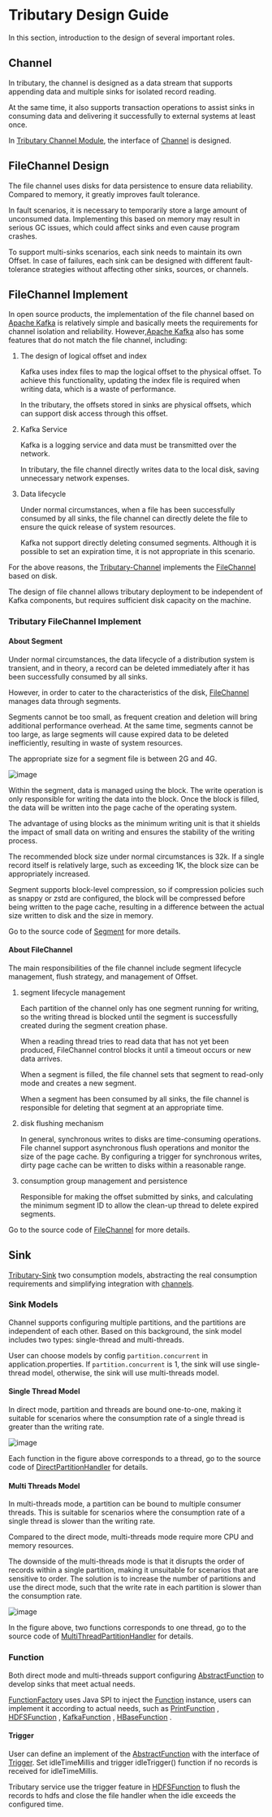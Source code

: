 # Tributary Design Guide

In this section, introduction to the design of several important roles.

## Channel

In tributary, the channel is designed as a data stream that supports appending data and multiple
sinks for isolated record reading.

At the same time, it also supports transaction operations to assist sinks in consuming data and
delivering it successfully to external systems at least once.

In [Tributary Channel Module](../tributary-channel), the interface of
[Channel](../tributary-channel/tributary-channel-base/src/main/java/org/zicat/tributary/channel/Channel.java)
is
designed.

## FileChannel Design

The file channel uses disks for data persistence to ensure data reliability. Compared to memory, it
greatly improves fault tolerance.

In fault scenarios, it is necessary to temporarily store a large amount of unconsumed data.
Implementing this based on memory may result in serious GC issues, which could affect sinks and even
cause program crashes.

To support multi-sinks scenarios, each sink needs to maintain its own Offset. In case of
failures, each sink can be designed with different fault-tolerance strategies without affecting
other sinks, sources, or channels.

## FileChannel Implement

In open source products, the implementation of the file channel based
on [Apache Kafka](https://kafka.apache.org/) is relatively simple and basically meets the
requirements for channel isolation and reliability.
However,[Apache Kafka](https://kafka.apache.org/) also has some features that do not match the file
channel, including:

1. The design of logical offset and index

   Kafka uses index files to map the logical offset to the physical offset. To achieve this
   functionality, updating the index file is required when writing data, which is a waste of
   performance.

   In the tributary, the offsets stored in sinks are physical offsets, which can support disk access
   through this offset.

2. Kafka Service

   Kafka is a logging service and data must be transmitted over the network.

   In tributary, the file channel directly writes data to the local disk, saving unnecessary network
   expenses.

3. Data lifecycle

   Under normal circumstances, when a file has been successfully consumed by all sinks, the file
   channel can directly delete the file to ensure the quick release of system resources.

   Kafka not support directly deleting consumed segments. Although it is possible to set an
   expiration time, it is not appropriate in this scenario.

For the above reasons, the [Tributary-Channel](../tributary-channel)
implements the
[FileChannel](../tributary-channel/tributary-channel-file/src/main/java/org/zicat/tributary/channel/file/FileChannel.java)
based on disk.

The design of file channel allows tributary deployment to be independent of Kafka components, but
requires sufficient disk capacity on the machine.

### Tributary FileChannel Implement

#### About Segment

Under normal circumstances, the data lifecycle of a distribution system is transient, and in theory,
a record can be deleted immediately after it has been successfully consumed by all sinks.

However, in order to cater to the characteristics of the disk,
[FileChannel](../tributary-channel/tributary-channel-file/src/main/java/org/zicat/tributary/channel/file/FileChannel.java)
manages data through segments.

Segments cannot be too small, as frequent creation and deletion will bring additional performance
overhead. At the same time, segments cannot be too large, as large segments will cause expired data
to be deleted inefficiently, resulting in waste of system resources.

The appropriate size for a segment file is between 2G and 4G.

![image](picture/segment_struct.png)

Within the segment, data is managed using the block. The write operation is only responsible for
writing the data into the block. Once the block is filled, the data will be written into the page
cache of the operating system.

The advantage of using blocks as the minimum writing unit is that it shields the impact of small
data on writing and ensures the stability of the writing process.

The recommended block size under normal circumstances is 32k. If a single record itself is
relatively large, such as exceeding 1K, the block size can be appropriately increased.

Segment supports block-level compression, so if compression policies such as snappy or zstd are
configured, the block will be compressed before being written to the page cache, resulting in a
difference between the actual size written to disk and the size in memory.

Go to the source code of
[Segment](../tributary-channel/tributary-channel-base/src/main/java/org/zicat/tributary/channel/Segment.java)
for more
details.

#### About FileChannel

The main responsibilities of the file channel include segment lifecycle management, flush strategy,
and management of Offset.

1. segment lifecycle management

   Each partition of the channel only has one segment running for writing, so the writing thread is
   blocked until the segment is successfully created during the segment creation phase.

   When a reading thread tries to read data that has not yet been produced, FileChannel control
   blocks it until a timeout occurs or new data arrives.

   When a segment is filled, the file channel sets that segment to read-only mode and creates a new
   segment.

   When a segment has been consumed by all sinks, the file channel is responsible for deleting that
   segment at an appropriate time.

2. disk flushing mechanism

   In general, synchronous writes to disks are time-consuming operations.
   File channel support asynchronous flush operations and monitor the size of the page cache.
   By configuring a trigger for synchronous writes, dirty page cache can be written to disks within
   a reasonable range.

3. consumption group management and persistence

   Responsible for making the offset submitted by sinks, and calculating the minimum segment ID
   to allow the clean-up thread to delete expired segments.

Go to the source code of
[FileChannel](../tributary-channel/tributary-channel-file/src/main/java/org/zicat/tributary/channel/file/FileChannel.java)
for more details.

## Sink

[Tributary-Sink](../tributary-sink) two consumption models, abstracting the real consumption
requirements and simplifying integration with [channels](../tributary-channel).

### Sink Models

Channel supports configuring multiple partitions, and the partitions are independent of each other.
Based on this background, the sink model includes two types: single-thread and multi-threads.

User can choose models by config `partition.concurrent` in application.properties.
If `partition.concurrent` is 1, the sink will use single-thread model, otherwise, the sink will
use multi-threads model.

#### Single Thread Model

In direct mode, partition and threads are bound one-to-one, making it suitable for scenarios where
the consumption rate of a single thread is greater than the writing rate.

![image](picture/direct_sink_model.png)

Each function in the figure above corresponds to a thread, go to the source code of
[DirectPartitionHandler](../tributary-sink/tributary-sink-base/src/main/java/org/zicat/tributary/sink/handler/DirectPartitionHandler.java)
for details.

#### Multi Threads Model

In multi-threads mode, a partition can be bound to multiple consumer threads. This is suitable for
scenarios where the consumption rate of a single thread is slower than the writing rate.

Compared to the direct mode, multi-threads mode require more CPU and memory resources.

The downside of the multi-threads mode is that it disrupts the order of records within a single
partition, making it unsuitable for scenarios that are sensitive to order. The solution is to
increase the number of partitions and use the direct mode, such that the write rate in each
partition is slower than the consumption rate.

![image](picture/multi_thread_sink_model.png)

In the figure above, two functions corresponds to one thread, go to the source code of
[MultiThreadPartitionHandler](../tributary-sink/tributary-sink-base/src/main/java/org/zicat/tributary/sink/handler/MultiThreadPartitionHandler.java)
for details.

### Function

Both direct mode and multi-threads support configuring
[AbstractFunction](../tributary-sink/tributary-sink-base/src/main/java/org/zicat/tributary/sink/function/AbstractFunction.java)
to develop sinks that meet actual needs.

[FunctionFactory](../tributary-sink/tributary-sink-base/src/main/java/org/zicat/tributary/sink/function/FunctionFactory.java)
uses Java SPI to inject
the [Function](../tributary-sink/tributary-sink-base/src/main/java/org/zicat/tributary/sink/function/AbstractFunction.java)
instance, users can implement it according to actual needs, such
as [PrintFunction](../tributary-sink/tributary-sink-base/src/main/java/org/zicat/tributary/sink/function/PrintFunctionFactory.java)
,
[HDFSFunction](../tributary-sink/tributary-sink-hdfs/src/main/java/org/zicat/tributary/sink/hdfs/HDFSFunctionFactory.java)
,
[KafkaFunction](../tributary-sink/tributary-sink-kafka/src/main/java/org/zicat/tributary/sink/kafka/KafkaFunctionFactory.java)
,
[HBaseFunction](../tributary-sink/tributary-sink-hbase/src/main/java/org/zicat/tributary/sink/hbase/HBaseFunctionFactory.java)
.

#### Trigger

User can define an implement of
the [AbstractFunction](../tributary-sink/tributary-sink-base/src/main/java/org/zicat/tributary/sink/function/AbstractFunction.java)
with the interface
of [Trigger](../tributary-sink/tributary-sink-base/src/main/java/org/zicat/tributary/sink/function/Trigger.java).
Set
idleTimeMillis and trigger idleTrigger() function if no records is received for idleTimeMillis.

Tributary service use the trigger feature
in [HDFSFunction](../tributary-sink/tributary-sink-hdfs/src/main/java/org/zicat/tributary/sink/hdfs/HDFSFunction.java)
to flush the records to hdfs and close the file handler when the idle exceeds the configured time.


